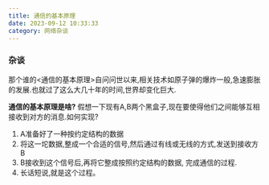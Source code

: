 ```yaml
---
title: 通信的基本原理
date: 2023-09-12 10:33:33
category: 网络杂谈
---
```


### 杂谈

那个谁的<通信的基本原理>自问问世以来,相关技术如原子弹的爆炸一般,急速膨胀的发展.也就过了这么大几十年的时间,世界却变化巨大.

**通信的基本原理是啥?**
假想一下现有A,B两个黑盒子,现在要使得他们之间能够互相接收到对方的消息.如何实现?

1. A准备好了一种按约定结构的数据
2. 将这一坨数据,整成一个合适的信号,然后通过有线或无线的方式,发送到接收方B
3. B接收到这个信号后,再将它整成按照约定结构的数据, 完成通信的过程.
4. 长话短说,就是这个过程。